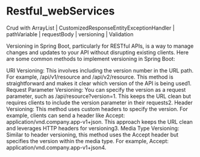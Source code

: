 # Restful_webServices
Crud with ArrayList | CustomizedResponseEntityExceptionHandler | pathVariable | requestBody | versioning | Validation


Versioning in Spring Boot, particularly for RESTful APIs, is a way to manage changes and updates to your API without disrupting existing clients. Here are some common methods to implement versioning in Spring Boot:

URI Versioning: This involves including the version number in the URL path. For example, /api/v1/resource and /api/v2/resource. This method is straightforward and makes it clear which version of the API is being used1.
Request Parameter Versioning: You can specify the version as a request parameter, such as /api/resource?version=1. This keeps the URL clean but requires clients to include the version parameter in their requests2.
Header Versioning: This method uses custom headers to specify the version. For example, clients can send a header like Accept: application/vnd.company.app-v1+json. This approach keeps the URL clean and leverages HTTP headers for versioning3.
Media Type Versioning: Similar to header versioning, this method uses the Accept header but specifies the version within the media type. For example, Accept: application/vnd.company.app-v1+json4.
